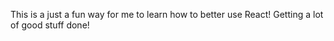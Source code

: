 This is a just a fun way for me to learn how to better use React!  Getting a lot of good stuff done!